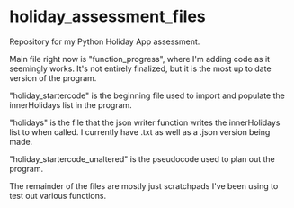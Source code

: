 # holiday_assessment_files
Repository for my Python Holiday App assessment.

Main file right now is "function_progress", where I'm adding code as it seemingly works. It's not entirely finalized, but it is the most up to date version of the program.

"holiday_startercode" is the beginning file used to import and populate the innerHolidays list in the program. 

"holidays" is the file that the json writer function writes the innerHolidays list to when called. I currently have  .txt as well as a .json version being made.

"holiday_startercode_unaltered" is the pseudocode used to plan out the program. 

The remainder of the files are mostly just scratchpads I've been using to test out various functions.